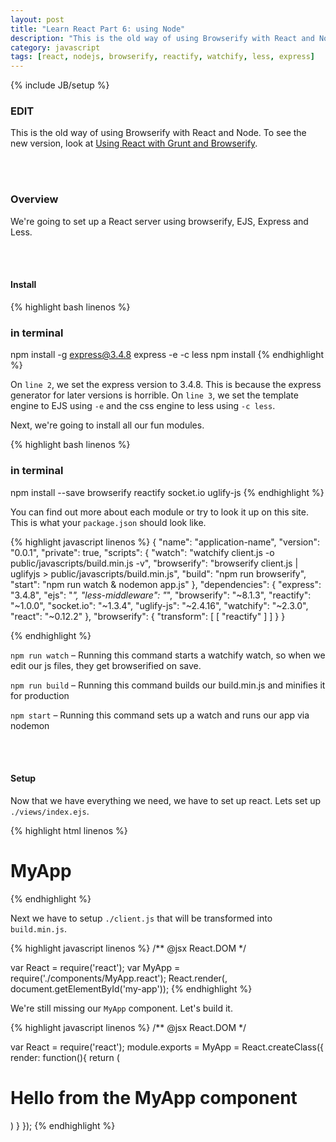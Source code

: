 ```yaml
---
layout: post
title: "Learn React Part 6: using Node"
description: "This is the old way of using Browserify with React and Node. To see the new version, look at [Using React with Grunt and Browserify](/javascript/2015/03/02/using-react-with-grunt-and-browserify/)."
category: javascript
tags: [react, nodejs, browserify, reactify, watchify, less, express]
---
```

{% include JB/setup %}

<h3><b>EDIT</b></h3>

This is the old way of using Browserify with React and Node. To see the new version, look at [Using React with Grunt and Browserify](/javascript/2015/03/02/using-react-with-grunt-and-browserify/).

<br /><br />
<!-- Overview -->
<h3>Overview</h3>

We're going to set up a React server using browserify, EJS, Express and Less.

<!-- Part 1: Install -->
<br /><br />
<h4>Install</h4>

<!-- Code -->
{% highlight bash linenos %}
### in terminal ###
npm install -g express@3.4.8
express -e -c less
npm install
{% endhighlight %}
<!-- /Code -->

On `line 2`, we set the express version to 3.4.8. This is because the express generator for later versions is horrible. On `line 3`, we set the template engine to EJS using `-e` and the css engine to less using `-c less`.

Next, we're going to install all our fun modules.

<!-- Code -->
{% highlight bash linenos %}
### in terminal ###
npm install --save browserify reactify socket.io uglify-js
{% endhighlight %}
<!-- /Code -->

You can find out more about each module or try to look it up on this site. This is what your `package.json` should look like.

<!-- Code -->
{% highlight javascript linenos %}
{
  "name": "application-name",
  "version": "0.0.1",
  "private": true,
  "scripts": {
    "watch": "watchify client.js -o public/javascripts/build.min.js -v",
    "browserify": "browserify client.js | uglifyjs > public/javascripts/build.min.js",
    "build": "npm run browserify",
    "start": "npm run watch & nodemon app.js"
  },
  "dependencies": {
    "express": "3.4.8",
    "ejs": "*",
    "less-middleware": "*",
    "browserify": "~8.1.3",
    "reactify": "~1.0.0",
    "socket.io": "~1.3.4",
    "uglify-js": "~2.4.16",
    "watchify": "~2.3.0",
    "react": "~0.12.2"
  },
  "browserify": {
    "transform": [
      [
        "reactify"
      ]
    ]
  }
}

{% endhighlight %}
<!-- /Code -->

`npm run watch` – Running this command starts a watchify watch, so when we edit our js files, they get browserified on save.

`npm run build` – Running this command builds our build.min.js and minifies it for production

`npm start` – Running this command sets up a watch and runs our app via nodemon


<br /><br />

<!-- Part 2: Setup -->
<h4>Setup</h4>

Now that we have everything we need, we have to set up react. Lets set up `./views/index.ejs`.

<!-- Code -->
{% highlight html linenos %}
<!DOCTYPE html>
<html>
  <head>
    <title>MyApp</title>
    <link rel='stylesheet' href='/stylesheets/style.css' />
  </head>
  <body>
    <h1>MyApp</h1>
    <section id="my-app"></section>
    <script type="text/javascript" src="/javascripts/build.min.js"></script>
  </body>
</html>
{% endhighlight %}
<!-- Code -->


Next we have to setup `./client.js` that will be transformed into `build.min.js`.


<!-- Code -->
{% highlight javascript linenos %}
/** @jsx React.DOM */

var React = require('react');
var MyApp = require('./components/MyApp.react');
React.render(<MyApp />, document.getElementById('my-app'));
{% endhighlight %}
<!-- /Code -->

We're still missing our `MyApp` component. Let's build it.

<!-- Code -->
{% highlight javascript linenos %}
/** @jsx React.DOM */

var React = require('react');
module.exports = MyApp = React.createClass({
  render: function(){
    return (
      <h1>Hello from the MyApp component</h1>
    )
  }
});
{% endhighlight %}
<!-- /Code -->